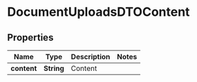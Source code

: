 
# DocumentUploadsDTOContent

## Properties
Name | Type | Description | Notes
------------ | ------------- | ------------- | -------------
**content** | **String** | Content | 



